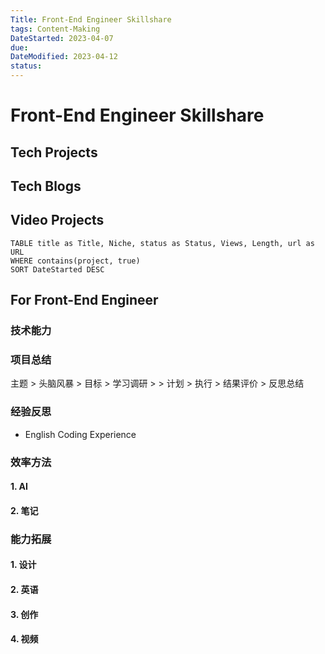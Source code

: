 ```yaml
---
Title: Front-End Engineer Skillshare
tags: Content-Making
DateStarted: 2023-04-07
due:
DateModified: 2023-04-12
status:
---
```


# Front-End Engineer Skillshare

## Tech Projects

## Tech Blogs

## Video Projects

```dataview
TABLE title as Title, Niche, status as Status, Views, Length, url as URL
WHERE contains(project, true)
SORT DateStarted DESC
```

## For Front-End Engineer

### 技术能力

### 项目总结

主题 > 头脑风暴 > 目标 > 学习调研 > > 计划 > 执行 > 结果评价 > 反思总结

### 经验反思

- English Coding Experience

### 效率方法

#### 1. AI

#### 2. 笔记

### 能力拓展

#### 1. 设计

#### 2. 英语

#### 3. 创作

#### 4. 视频
